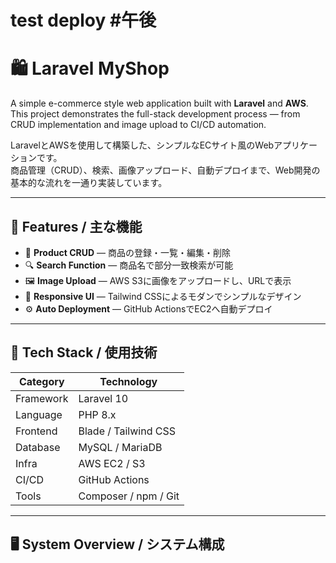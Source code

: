 # test deploy #午後
# 🛍️ Laravel MyShop

A simple e-commerce style web application built with **Laravel** and **AWS**.  
This project demonstrates the full-stack development process — from CRUD implementation and image upload to CI/CD automation.

LaravelとAWSを使用して構築した、シンプルなECサイト風のWebアプリケーションです。  
商品管理（CRUD）、検索、画像アップロード、自動デプロイまで、Web開発の基本的な流れを一通り実装しています。

---

## 🚀 Features / 主な機能

- 🧩 **Product CRUD** — 商品の登録・一覧・編集・削除  
- 🔍 **Search Function** — 商品名で部分一致検索が可能  
- 🖼️ **Image Upload** — AWS S3に画像をアップロードし、URLで表示  
- 🎨 **Responsive UI** — Tailwind CSSによるモダンでシンプルなデザイン  
- ⚙️ **Auto Deployment** — GitHub ActionsでEC2へ自動デプロイ

---

## 🧱 Tech Stack / 使用技術

| Category | Technology |
|-----------|-------------|
| Framework | Laravel 10 |
| Language | PHP 8.x |
| Frontend | Blade / Tailwind CSS |
| Database | MySQL / MariaDB |
| Infra | AWS EC2 / S3 |
| CI/CD | GitHub Actions |
| Tools | Composer / npm / Git |

---

## 🖥️ System Overview / システム構成

